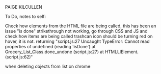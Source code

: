 PAIGE KILCULLEN 

To Do, notes to self:

Check how elements from the HTML file are being called, this has been an issue 
"is done" strikethrough not working, go through CSS and JS and check how items are being called 
trashcan icon should be turning red on hover, it is not. 
returning 
"script.js:27 Uncaught TypeError: Cannot read properties of undefined (reading 'isDone')
    at Grocery_List_Class.done_undone (script.js:27)
    at HTMLLIElement.<anonymous> (script.js:62)" 

when deleting objects from list on chrome 